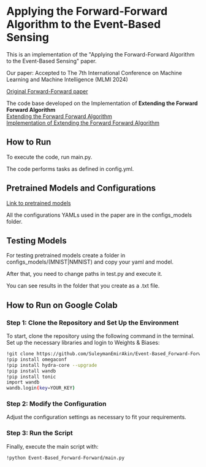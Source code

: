 # Applying the Forward-Forward Algorithm to the Event-Based Sensing
This is an implementation of the "Applying the Forward-Forward Algorithm to the Event-Based Sensing" paper. 

Our paper: Accepted to The 7th International Conference on Machine Learning and Machine Intelligence (MLMI 2024)

[Original Forward-Forward paper](https://arxiv.org/pdf/2212.13345.pdf) 

The code base developed on the Implementation of **Extending the Forward Forward Algorithm** <br>
[Extending the Forward Forward Algorithm](https://arxiv.org/pdf/2307.04205.pdf) <br>
[Implementation of Extending the Forward Forward Algorithm](https://github.com/Ads-cmu/ForwardForward) <br>

## How to Run

To execute the code, run main.py.

The code performs tasks as defined in config.yml.

## Pretrained Models and Configurations

[Link to pretrained models](https://drive.google.com/drive/folders/1WWv2uvlVXp3eaerJ0P0QrBhvDq46dFt-?usp=sharing) <be>

All the configurations YAMLs used in the paper are in the configs_models folder.

## Testing Models

For testing pretrained models create a folder in configs_models/(MNIST|NMNIST) and copy your yaml and model.

After that, you need to change paths in test.py and execute it.

You can see results in the folder that you create as a .txt file.

## How to Run on Google Colab

### Step 1: Clone the Repository and Set Up the Environment
To start, clone the repository using the following command in the terminal.
Set up the necessary libraries and login to Weights & Biases:
```bash 
!git clone https://github.com/SuleymanEmirAkin/Event-Based_Forward-Forward.git
!pip install omegaconf
!pip install hydra-core --upgrade
!pip install wandb
!pip install tonic
import wandb
wandb.login(key=YOUR_KEY)
```

### Step 2: Modify the Configuration
Adjust the configuration settings as necessary to fit your requirements.


### Step 3: Run the Script
Finally, execute the main script with:

```bash
!python Event-Based_Forward-Forward/main.py
```





